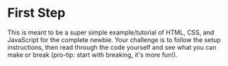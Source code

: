 # First Step

This is meant to be a super simple example/tutorial of HTML, CSS, and JavaScript for the complete newbie. 
Your challenge is to follow the setup instructions, then read through the code yourself and see what you can make or break (pro-tip: start with breaking, it's more fun!).
